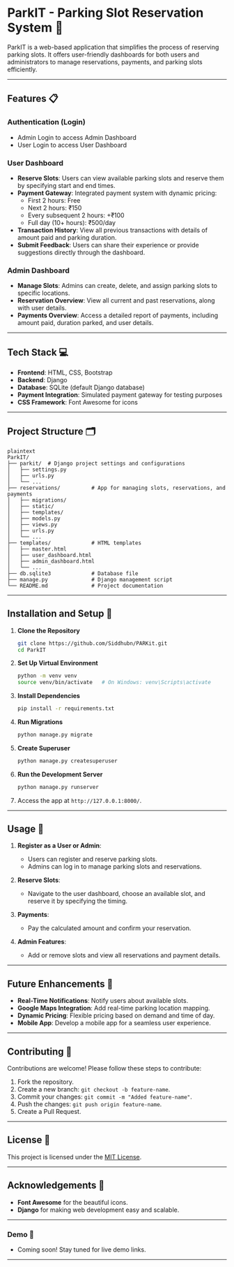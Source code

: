 # ParkIT - Parking Slot Reservation System 🚗

ParkIT is a web-based application that simplifies the process of reserving parking slots. It offers user-friendly dashboards for both users and administrators to manage reservations, payments, and parking slots efficiently.

---

## Features 📋

### Authentication (Login)
- Admin Login to access Admin Dashboard
- User Login to access User Dashboard

### User Dashboard
- **Reserve Slots**: Users can view available parking slots and reserve them by specifying start and end times.
- **Payment Gateway**: Integrated payment system with dynamic pricing:
  - First 2 hours: Free
  - Next 2 hours: ₹150
  - Every subsequent 2 hours: +₹100
  - Full day (10+ hours): ₹500/day
- **Transaction History**: View all previous transactions with details of amount paid and parking duration.
- **Submit Feedback**: Users can share their experience or provide suggestions directly through the dashboard.

### Admin Dashboard
- **Manage Slots**: Admins can create, delete, and assign parking slots to specific locations.
- **Reservation Overview**: View all current and past reservations, along with user details.
- **Payments Overview**: Access a detailed report of payments, including amount paid, duration parked, and user details.

---

## Tech Stack 💻

- **Frontend**: HTML, CSS, Bootstrap
- **Backend**: Django
- **Database**: SQLite (default Django database)
- **Payment Integration**: Simulated payment gateway for testing purposes
- **CSS Framework**: Font Awesome for icons

---

## Project Structure 🗂️
```
plaintext
ParkIT/
├── parkit/  # Django project settings and configurations
│   ├── settings.py
│   ├── urls.py
│   └── ...
├── reservations/          # App for managing slots, reservations, and payments
│   ├── migrations/
│   ├── static/
│   ├── templates/
│   ├── models.py
│   ├── views.py
│   ├── urls.py
│   └── ...
├── templates/             # HTML templates
│   ├── master.html
│   ├── user_dashboard.html
│   ├── admin_dashboard.html
│   └── ...
├── db.sqlite3             # Database file
├── manage.py              # Django management script
└── README.md              # Project documentation

```
---

## Installation and Setup 🚀

1. **Clone the Repository**
   ```bash
   git clone https://github.com/Siddhubn/PARKit.git
   cd ParkIT
   ```

2. **Set Up Virtual Environment**
   ```bash
   python -m venv venv
   source venv/bin/activate   # On Windows: venv\Scripts\activate
   ```

3. **Install Dependencies**
   ```bash
   pip install -r requirements.txt
   ```

4. **Run Migrations**
   ```bash
   python manage.py migrate
   ```

5. **Create Superuser**
   ```bash
   python manage.py createsuperuser
   ```

6. **Run the Development Server**
   ```bash
   python manage.py runserver
   ```

7. Access the app at `http://127.0.0.1:8000/`.

---

## Usage 📖

1. **Register as a User or Admin**:
   - Users can register and reserve parking slots.
   - Admins can log in to manage parking slots and reservations.

2. **Reserve Slots**:
   - Navigate to the user dashboard, choose an available slot, and reserve it by specifying the timing.

3. **Payments**:
   - Pay the calculated amount and confirm your reservation.

4. **Admin Features**:
   - Add or remove slots and view all reservations and payment details.

---

## Future Enhancements 🌟

- **Real-Time Notifications**: Notify users about available slots.
- **Google Maps Integration**: Add real-time parking location mapping.
- **Dynamic Pricing**: Flexible pricing based on demand and time of day.
- **Mobile App**: Develop a mobile app for a seamless user experience.

---

## Contributing 🤝

Contributions are welcome! Please follow these steps to contribute:
1. Fork the repository.
2. Create a new branch: `git checkout -b feature-name`.
3. Commit your changes: `git commit -m "Added feature-name"`.
4. Push the changes: `git push origin feature-name`.
5. Create a Pull Request.

---

## License 📜

This project is licensed under the [MIT License](LICENSE).

---

## Acknowledgements 🙏

- **Font Awesome** for the beautiful icons.
- **Django** for making web development easy and scalable.

---

### Demo 🎥

- Coming soon! Stay tuned for live demo links.

---
